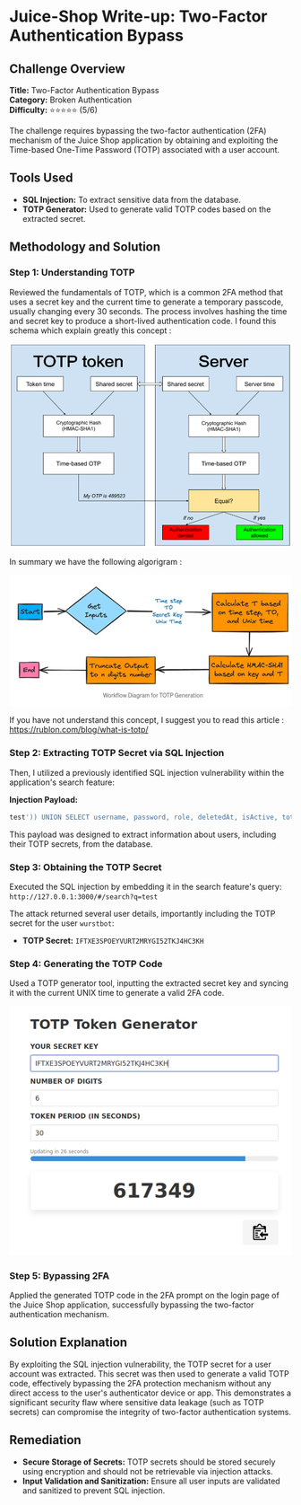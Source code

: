 # Juice-Shop Write-up: Two-Factor Authentication Bypass

## Challenge Overview

**Title:** Two-Factor Authentication Bypass  
**Category:** Broken Authentication  
**Difficulty:** ⭐⭐⭐⭐⭐ (5/6)

The challenge requires bypassing the two-factor authentication (2FA) mechanism of the Juice Shop application by obtaining and exploiting the Time-based One-Time Password (TOTP) associated with a user account.

## Tools Used

- **SQL Injection:** To extract sensitive data from the database.
- **TOTP Generator:** Used to generate valid TOTP codes based on the extracted secret.

## Methodology and Solution

### Step 1: Understanding TOTP

Reviewed the fundamentals of TOTP, which is a common 2FA method that uses a secret key and the current time to generate a temporary passcode, usually changing every 30 seconds. The process involves hashing the time and secret key to produce a short-lived authentication code. I found this schema which explain greatly this concept : 

<img src="../assets/difficulty5/two_factor_authentification_2.png" alt="explanation schema" width="700px">

In summary we have the following algorigram : 

<img src="../assets/difficulty5/two_factor_authentification_4.png" alt="algorithm" width="700px">

If you have not understand this concept, I suggest you to read this article : https://rublon.com/blog/what-is-totp/

### Step 2: Extracting TOTP Secret via SQL Injection

Then, I utilized a previously identified SQL injection vulnerability within the application's search feature:

**Injection Payload:**
```sql
test')) UNION SELECT username, password, role, deletedAt, isActive, totpSecret AS TOTP, id, email, profileImage FROM USERS--
```

This payload was designed to extract information about users, including their TOTP secrets, from the database.

### Step 3: Obtaining the TOTP Secret

Executed the SQL injection by embedding it in the search feature's query:
`http://127.0.0.1:3000/#/search?q=test`

The attack returned several user details, importantly including the TOTP secret for the user `wurstbot`:
- **TOTP Secret:** `IFTXE3SPOEYVURT2MRYGI52TKJ4HC3KH`

### Step 4: Generating the TOTP Code

Used a TOTP generator tool, inputting the extracted secret key and syncing it with the current UNIX time to generate a valid 2FA code.

<img src="../assets/difficulty5/two_factor_authentification_5.png" alt="TOPT Generator" width="700px">

### Step 5: Bypassing 2FA

Applied the generated TOTP code in the 2FA prompt on the login page of the Juice Shop application, successfully bypassing the two-factor authentication mechanism.

## Solution Explanation

By exploiting the SQL injection vulnerability, the TOTP secret for a user account was extracted. This secret was then used to generate a valid TOTP code, effectively bypassing the 2FA protection mechanism without any direct access to the user's authenticator device or app. This demonstrates a significant security flaw where sensitive data leakage (such as TOTP secrets) can compromise the integrity of two-factor authentication systems.

## Remediation

- **Secure Storage of Secrets:** TOTP secrets should be stored securely using encryption and should not be retrievable via injection attacks.
- **Input Validation and Sanitization:** Ensure all user inputs are validated and sanitized to prevent SQL injection.

